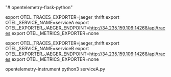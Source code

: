 "# opentelemetry-flask-python" 


export OTEL_TRACES_EXPORTER=jaeger_thrift
export OTEL_SERVICE_NAME=serviceA
export OTEL_EXPORTER_JAEGER_ENDPOINT=http://34.235.159.106:14268/api/traces
export OTEL_METRICS_EXPORTER=none


export OTEL_TRACES_EXPORTER=jaeger_thrift
export OTEL_SERVICE_NAME=serviceB
export OTEL_EXPORTER_JAEGER_ENDPOINT=http://34.235.159.106:14268/api/traces
export OTEL_METRICS_EXPORTER=none


opentelemetry-instrument python3 serviceA.py
